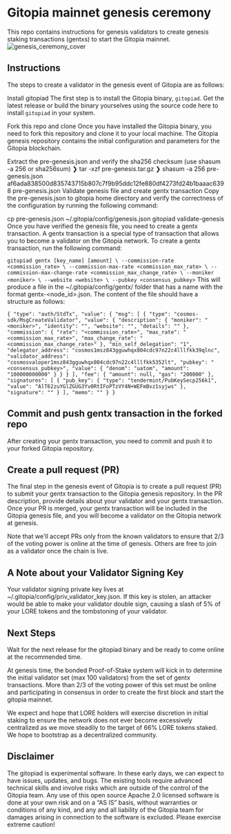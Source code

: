 # Gitopia mainnet genesis ceremony

This repo contains instructions for genesis validators to create genesis staking transactions (gentxs) to start the Gitopia mainnet.
![genesis_ceremony_cover](https://github.com/polatcelil0055/mainnet/assets/130051462/2e2cf9af-4943-4321-88ea-4ddcacc58531)

## Instructions

The steps to create a validator in the genesis event of Gitopia are as follows:

Install gitopiad
The first step is to install the Gitopia binary, `gitopiad`. Get the latest release or build the binary yourselves using the source code here to install `gitopiad` in your system.

Fork this repo and clone
Once you have installed the Gitopia binary, you need to fork this repository and clone it to your local machine. The Gitopia genesis repository contains the initial configuration and parameters for the Gitopia blockchain.

Extract the pre-genesis.json and verify the sha256 checksum (use shasum -a 256 or sha256sum)
❯ tar -xzf pre-genesis.tar.gz
❯ shasum -a 256 pre-genesis.json
af6ada838500d835743715b807c7f9b95ddc12fe880df4273fd24b1baaac6398  pre-genesis.json
Validate genesis file and create gentx transaction
Copy the pre-genesis.json to gitopia home directory and verify the correctness of the configuration by running the following command:

cp pre-genesis.json ~/.gitopia/config/genesis.json
gitopiad validate-genesis
Once you have verified the genesis file, you need to create a gentx transaction. A gentx transaction is a special type of transaction that allows you to become a validator on the Gitopia network. To create a gentx transaction, run the following command:

`gitopiad gentx [key_name] [amount] \
  --commission-rate <commission_rate> \
  --commission-max-rate <commission_max_rate> \
  --commission-max-change-rate <commission_max_change_rate> \
  --moniker <moniker> \
  --website <website> \
  --pubkey <consensus_pubkey>`
This will produce a file in the ~/.gitopia/config/gentx/ folder that has a name with the format gentx-<node_id>.json. The content of the file should have a structure as follows:

`{
  "type": "auth/StdTx",
  "value": {
    "msg": [
      {
        "type": "cosmos-sdk/MsgCreateValidator",
        "value": {
          "description": {
            "moniker": "<moniker>",
            "identity": "",
            "website": "",
            "details": ""
          },
          "commission": {
            "rate": "<commission_rate>",
            "max_rate": "<commission_max_rate>",
            "max_change_rate": "<commission_max_change_rate>"
          },
          "min_self_delegation": "1",
          "delegator_address": "cosmos1msz843gguwhqx804cdc97n22c4lllfkk39qlnc",
          "validator_address": "cosmosvaloper1msz843gguwhqx804cdc97n22c4lllfkk5352lt",
          "pubkey": "<consensus_pubkey>",
          "value": {
            "denom": "uatom",
            "amount": "100000000000"
          }
        }
      }
    ],
    "fee": {
      "amount": null,
      "gas": "200000"
    },
    "signatures": [
      {
        "pub_key": {
          "type": "tendermint/PubKeySecp256k1",
          "value": "AlT62zuYGlZGUG3Yv0RtIFoPTzVY4N+WEFmBvz1syjws"
        },
        "signature": ""
      }
    ],
    "memo": ""
  }
}`

## Commit and push gentx transaction in the forked repo
After creating your gentx transaction, you need to commit and push it to your forked Gitopia repository.

## Create a pull request (PR)
The final step in the genesis event of Gitopia is to create a pull request (PR) to submit your gentx transaction to the Gitopia genesis repository. In the PR description, provide details about your validator and your gentx transaction. Once your PR is merged, your gentx transaction will be included in the Gitopia genesis file, and you will become a validator on the Gitopia network at genesis.

Note that we'll accept PRs only from the known validators to ensure that 2/3 of the voting power is online at the time of genesis. Others are free to join as a validator once the chain is live.

## A Note about your Validator Signing Key
Your validator signing private key lives at ~/.gitopia/config/priv_validator_key.json. If this key is stolen, an attacker would be able to make your validator double sign, causing a slash of 5% of your LORE tokens and the tombstoning of your validator.

## Next Steps
Wait for the next release for the gitopiad binary and be ready to come online at the recommended time.

At genesis time, the bonded Proof-of-Stake system will kick in to determine the initial validator set (max 100 validators) from the set of gentx transactions. More than 2/3 of the voting power of this set must be online and participating in consensus in order to create the first block and start the gitopia mainnet.

We expect and hope that LORE holders will exercise discretion in initial staking to ensure the network does not ever become excessively centralized as we move steadily to the target of 66% LORE tokens staked. We hope to bootstrap as a decentralized community.

## Disclaimer
The gitopiad is experimental software. In these early days, we can expect to have issues, updates, and bugs. The existing tools require advanced technical skills and involve risks which are outside of the control of the Gitopia team. Any use of this open source Apache 2.0 licensed software is done at your own risk and on a “AS IS” basis, without warranties or conditions of any kind, and any and all liability of the Gitopia team for damages arising in connection to the software is excluded. Please exercise extreme caution!
